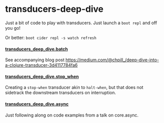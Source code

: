 # transducers-deep-dive

Just a bit of code to play with transducers. Just launch a `boot repl` and off you go!

Or better: `boot cider repl -s watch refresh`



#### [transducers_deep_dive.batch](https://github.com/chpill/transducers-deep-dive/blob/master/src/transducers_deep_dive/batch.clj)

See accompanying blog post https://medium.com/@chpill_/deep-dive-into-a-clojure-transducer-3d4117784fa6 


#### [transducers_deep_dive.stop_when](https://github.com/chpill/transducers-deep-dive/blob/master/src/transducers_deep_dive/stop_when.clj)

Creating a `stop-when` transducer akin to `halt-when`, but that does not
sidetrack the downstream transducers on interruption.


#### [transducers_deep_dive.async](https://github.com/chpill/transducers-deep-dive/blob/master/src/transducers_deep_dive/stop_when.clj)

Just following along on code examples from a talk on core.async.
